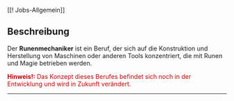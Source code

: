[[‎‎‎‎‎‎! Jobs-Allgemein‎‎]]


## **Beschreibung**

Der **Runenmechaniker** ist ein Beruf, der sich auf die Konstruktion und Herstellung von Maschinen oder anderen Tools konzentriert, die mit Runen und Magie betrieben werden. 

<font color="#c00000">**Hinweis!:** Das Konzept dieses Berufes befindet sich noch in der Entwicklung und wird in Zukunft verändert.</font>

---


